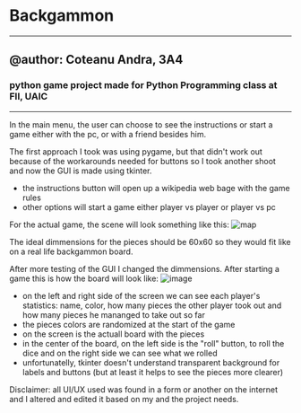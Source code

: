 # Backgammon
___________________________________________________________________________
## @author: Coteanu Andra, 3A4
### python game project made for Python Programming class at FII, UAIC
___________________________________________________________________________

In the main menu, the user can choose to see the instructions or start a game either with the pc, or with a friend besides him.

The first approach I took was using pygame, but that didn't work out because of the workarounds needed for buttons so I took another shoot and now the GUI is made using tkinter.

- the instructions button will open up a wikipedia web bage with the game rules
- other options will start a game either player vs player or player vs pc

For the actual game, the scene will look something like this:
![map](https://user-images.githubusercontent.com/72747266/144769219-ba2386c4-35f1-4df6-92fd-d3400786b39d.png)

The ideal dimmensions for the pieces should be 60x60 so they would fit like on a real life backgammon board.

After more testing of the GUI I changed the dimmensions. After starting a game this is how the board will look like:
![image](https://user-images.githubusercontent.com/72747266/145659357-552457b7-9d3d-4f7e-af25-f0a4bb21481f.png)

- on the left and right side of the screen we can see each player's statistics: name, color, how many pieces the other player took out and how many pieces he mananged to take out so far
- the pieces colors are randomized at the start of the game
- on the screen is the actuall board with the pieces
- in the center of the board, on the left side is the "roll" button, to roll the dice and on the right side we can see what we rolled
- unfortunatelly, tkinter doesn't understand transparent background for labels and buttons (but at least it helps to see the pieces more clearer)


Disclaimer: all UI/UX used was found in a form or another on the internet and I altered and edited it based on my and the project needs.
